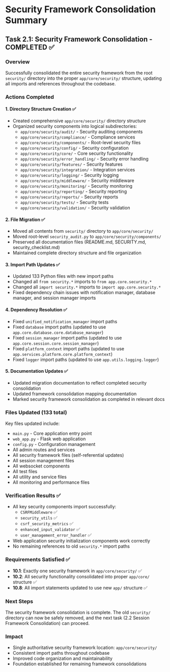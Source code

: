 # Security Framework Consolidation Summary

## Task 2.1: Security Framework Consolidation - COMPLETED ✅

### Overview
Successfully consolidated the entire security framework from the root `security/` directory into the proper `app/core/security/` structure, updating all imports and references throughout the codebase.

### Actions Completed

#### 1. Directory Structure Creation ✅
- Created comprehensive `app/core/security/` directory structure
- Organized security components into logical subdirectories:
  - `app/core/security/audit/` - Security auditing components
  - `app/core/security/compliance/` - Compliance services
  - `app/core/security/components/` - Root-level security files
  - `app/core/security/config/` - Security configuration
  - `app/core/security/core/` - Core security functionality
  - `app/core/security/error_handling/` - Security error handling
  - `app/core/security/features/` - Security features
  - `app/core/security/integration/` - Integration services
  - `app/core/security/logging/` - Security logging
  - `app/core/security/middleware/` - Security middleware
  - `app/core/security/monitoring/` - Security monitoring
  - `app/core/security/reporting/` - Security reporting
  - `app/core/security/reports/` - Security reports
  - `app/core/security/tests/` - Security tests
  - `app/core/security/validation/` - Security validation

#### 2. File Migration ✅
- Moved all contents from `security/` directory to `app/core/security/`
- Moved root-level `security_audit.py` to `app/core/security/components/`
- Preserved all documentation files (README.md, SECURITY.md, security_checklist.md)
- Maintained complete directory structure and file organization

#### 3. Import Path Updates ✅
- Updated 133 Python files with new import paths
- Changed all `from security.*` imports to `from app.core.security.*`
- Changed all `import security.*` imports to `import app.core.security.*`
- Fixed dependency chain issues with notification manager, database manager, and session manager imports

#### 4. Dependency Resolution ✅
- Fixed `unified_notification_manager` import paths
- Fixed `database` import paths (updated to use `app.core.database.core.database_manager`)
- Fixed `session_manager` import paths (updated to use `app.core.session.core.session_manager`)
- Fixed `platform_context` import paths (updated to use `app.services.platform.core.platform_context`)
- Fixed `logger` import paths (updated to use `app.utils.logging.logger`)

#### 5. Documentation Updates ✅
- Updated migration documentation to reflect completed security consolidation
- Updated framework consolidation mapping documentation
- Marked security framework consolidation as completed in relevant docs

### Files Updated (133 total)
Key files updated include:
- `main.py` - Core application entry point
- `web_app.py` - Flask web application
- `config.py` - Configuration management
- All admin routes and services
- All security framework files (self-referential updates)
- All session management files
- All websocket components
- All test files
- All utility and service files
- All monitoring and performance files

### Verification Results ✅
- All key security components import successfully:
  - `CSRFMiddleware` ✅
  - `security_utils` ✅
  - `csrf_security_metrics` ✅
  - `enhanced_input_validator` ✅
  - `user_management_error_handler` ✅
- Web application security initialization components work correctly
- No remaining references to old `security.*` import paths

### Requirements Satisfied ✅
- **10.1**: Exactly one security framework in `app/core/security/` ✅
- **10.2**: All security functionality consolidated into proper `app/core/` structure ✅
- **10.8**: All import statements updated to use new `app/` structure ✅

### Next Steps
The security framework consolidation is complete. The old `security/` directory can now be safely removed, and the next task (2.2 Session Framework Consolidation) can proceed.

### Impact
- Single authoritative security framework location: `app/core/security/`
- Consistent import paths throughout codebase
- Improved code organization and maintainability
- Foundation established for remaining framework consolidations